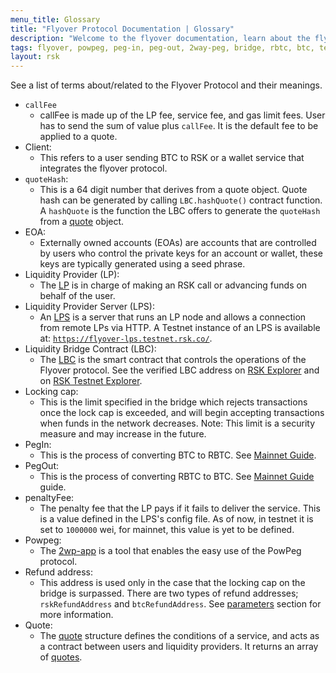 ```yaml
---
menu_title: Glossary
title: "Flyover Protocol Documentation | Glossary"
description: "Welcome to the flyover documentation, learn about the flyover architecture, how to get started and integrate the flyover protocol into your project."
tags: flyover, powpeg, peg-in, peg-out, 2way-peg, bridge, rbtc, btc, testnet, mainnet, guide, setup, integrate, use
layout: rsk
---
```


See a list of terms about/related to the Flyover Protocol and their meanings.

- `callFee`
    - callFee is made up of the LP fee, service fee, and gas limit fees. User has to send the sum of value plus `callFee`. It is the default fee to be applied to a quote.
- Client: 
    - This refers to a user sending BTC to RSK or a wallet service that integrates the flyover protocol.
- `quoteHash`: 
    - This is a 64 digit number that derives from a quote object. Quote hash can be generated by calling `LBC.hashQuote()` contract function. A `hashQuote` is the function the LBC offers to generate the `quoteHash` from a [quote](/guides/flyover/design-architecture#operations) object.
- EOA:
    - Externally owned accounts (EOAs) are accounts that are controlled by users who control the private keys for an account or wallet, these keys are typically generated using a seed phrase. 
- Liquidity Provider (LP): 
    - The [LP](/guides/flyover/design-architecture#liquidity-provider-lp) is in charge of making an RSK call or advancing funds on behalf of the user.
- Liquidity Provider Server (LPS): 
    - An [LPS](/guides/flyover/tools#liquidity-provider-server-lps) is a server that runs an LP node and allows a connection from remote LPs via HTTP. A Testnet instance of an LPS is available at: [`https://flyover-lps.testnet.rsk.co/`](https://flyover-lps.testnet.rsk.co/).
- Liquidity Bridge Contract (LBC): 
    - The [LBC](/guides/flyover/design-architecture#liquidity-bridge-contract-lbc) is the smart contract that controls the operations of the Flyover protocol. See the verified LBC address on [RSK Explorer](https://explorer.rsk.co/address/0x0fc7386a22e00629fe611516b2c97004d5ff4082) and on [RSK Testnet Explorer](https://explorer.testnet.rsk.co/address/0x0d77ed96104f41295d011ba16f4b79542bd7e390?__ctab=Code).
- Locking cap: 
    - This is the limit specified in the bridge which rejects transactions once the lock cap is exceeded, and will begin accepting transactions when funds in the network decreases. Note: This limit is a security measure and may increase in the future.
- PegIn: 
    - This is the process of converting BTC to RBTC. See [Mainnet Guide](https://developers.rsk.co/rsk/rbtc/conversion/networks/mainnet/).
- PegOut: 
    - This is the process of converting RBTC to BTC. See [Mainnet Guide](https://developers.rsk.co/rsk/rbtc/conversion/networks/mainnet/) guide.
- penaltyFee:
    - The penalty fee that the LP pays if it fails to deliver the service. This is a value defined in the LPS's config file. As of now, in testnet it is set to `1000000` wei, for mainnet, this value is yet to be defined.
- Powpeg:
    - The [2wp-app](https://app.2wp.rootstock.io/) is a tool that enables the easy use of the PowPeg protocol.
- Refund address:
    - This address is used only in the case that the locking cap on the bridge is surpassed. There are two types of refund addresses; `rskRefundAddress` and `btcRefundAddress`. See [parameters](/guides/flyover/design-architecture#operations) section for more information.
- Quote: 
    - The [quote](/guides/flyover/design-architecture#quote) structure defines the conditions of a service, and acts as a contract between users and liquidity providers. It returns an array of [quotes](/guides/flyover/get-started#getquote).